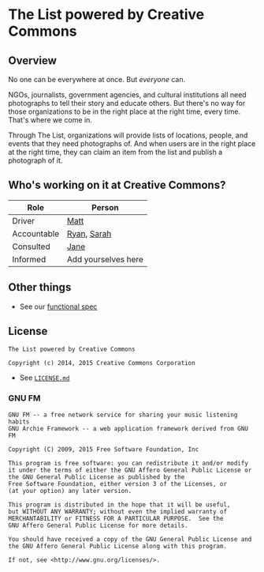 # The List powered by Creative Commons

## Overview

No one can be everywhere at once. But *everyone* can.

NGOs, journalists, government agencies, and cultural institutions all
need photographs to tell their story and educate others. But there's
no way for those organizations to be in the right place at the right
time, every time. That's where we come in.

Through The List, organizations will provide lists of locations,
people, and events that they need photographs of. And when users are
in the right place at the right time, they can claim an item from the
list and publish a photograph of it.


## Who's working on it at Creative Commons?

| Role  | Person |
| ------------- | ------------- |
| Driver  | [Matt](https://github.com/mattl)  |
| Accountable  | [Ryan](https://github.com/ryanmerkley), [Sarah](http://github.com/sarahpearson) |
| Consulted | [Jane](https://github.com/janeatcc) |
| Informed | Add yourselves here |


## Other things

* See our [functional spec](docs/spec.md)


## License

    The List powered by Creative Commons

    Copyright (c) 2014, 2015 Creative Commons Corporation

* See [`LICENSE.md`](LICENSE.md)


### GNU FM

    GNU FM -- a free network service for sharing your music listening habits
    GNU Archie Framework -- a web application framework derived from GNU FM

    Copyright (C) 2009, 2015 Free Software Foundation, Inc

    This program is free software: you can redistribute it and/or modify
    it under the terms of either the GNU Affero General Public License or
    the GNU General Public License as published by the
    Free Software Foundation, either version 3 of the Licenses, or
    (at your option) any later version.

    This program is distributed in the hope that it will be useful,
    but WITHOUT ANY WARRANTY; without even the implied warranty of
    MERCHANTABILITY or FITNESS FOR A PARTICULAR PURPOSE.  See the
    GNU Affero General Public License for more details.

    You should have received a copy of the GNU General Public License and
    the GNU Affero General Public License along with this program.

    If not, see <http://www.gnu.org/licenses/>.
